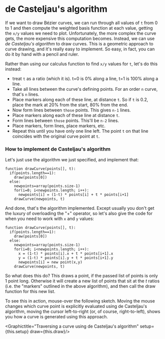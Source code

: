 # de Casteljau's algorithm

If we want to draw Bézier curves, we can run through all values of `t` from 0 to 1 and then compute the weighted basis function at each value, getting the `x/y` values we need to plot. Unfortunately, the more complex the curve gets, the more expensive this computation becomes. Instead, we can use *de Casteljau's algorithm* to draw curves. This is a geometric approach to curve drawing, and it's really easy to implement. So easy, in fact, you can do it by hand with a pencil and ruler.

Rather than using our calculus function to find `x/y` values for `t`, let's do this instead:

- treat `t` as a ratio (which it is). t=0 is 0% along a line, t=1 is 100% along a line.
- Take all lines between the curve's defining points. For an order `n` curve, that's `n` lines.
- Place markers along each of these line, at distance `t`. So if `t` is 0.2, place the mark at 20% from the start, 80% from the end.
- Now form lines between `those` points. This gives `n-1` lines.
- Place markers along each of these line at distance `t`.
- Form lines between `those` points. This'll be `n-2` lines.
- Place markers, form lines, place markers, etc.
- Repeat this until you have only one line left. The point `t` on that line coincides with the original curve point at `t`.

<div class="howtocode">

### How to implement de Casteljau's algorithm

Let's just use the algorithm we just specified, and implement that:

```
function drawCurve(points[], t):
  if(points.length==1):
    draw(points[0])
  else:
    newpoints=array(points.size-1)
    for(i=0; i<newpoints.length; i++):
      newpoints[i] = (1-t) * points[i] + t * points[i+1]
    drawCurve(newpoints, t)
```

And done, that's the algorithm implemented. Except usually you don't get the luxury of overloading the "+" operator, so let's also give the code for when you need to work with `x` and `y` values:

```
function drawCurve(points[], t):
  if(points.length==1):
    draw(points[0])
  else:
    newpoints=array(points.size-1)
    for(i=0; i<newpoints.length; i++):
      x = (1-t) * points[i].x + t * points[i+1].x
      y = (1-t) * points[i].y + t * points[i+1].y
      newpoints[i] = new point(x,y)
    drawCurve(newpoints, t)
```

So what does this do? This draws a point, if the passed list of points is only 1 point long. Otherwise it will create a new list of points that sit at the <i>t</i> ratios (i.e. the "markers" outlined in the above algorithm), and then call the draw function for this new list.

</div>

To see this in action, mouse-over the following sketch. Moving the mouse changes which curve point is explicitly evaluated using de Casteljau's algorithm, moving the cursor left-to-right (or, of course, right-to-left), shows you how a curve is generated using this approach.

<Graphictitle="Traversing a curve using de Casteljau's algorithm" setup={this.setup} draw={this.draw}/>
